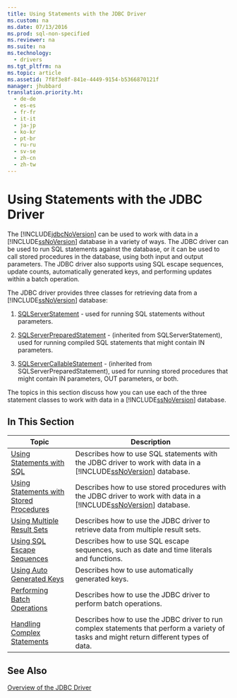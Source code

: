 ```yaml
---
title: Using Statements with the JDBC Driver
ms.custom: na
ms.date: 07/13/2016
ms.prod: sql-non-specified
ms.reviewer: na
ms.suite: na
ms.technology: 
  - drivers
ms.tgt_pltfrm: na
ms.topic: article
ms.assetid: 7f8f3e8f-841e-4449-9154-b5366870121f
manager: jhubbard
translation.priority.ht: 
  - de-de
  - es-es
  - fr-fr
  - it-it
  - ja-jp
  - ko-kr
  - pt-br
  - ru-ru
  - sv-se
  - zh-cn
  - zh-tw
---
```

# Using Statements with the JDBC Driver
  The [!INCLUDE[jdbcNoVersion](../content/includes/jdbcNoVersion_md.md)] can be used to work with data in a [!INCLUDE[ssNoVersion](../content/includes/ssNoVersion_md.md)] database in a variety of ways. The JDBC driver can be used to run SQL statements against the database, or it can be used to call stored procedures in the database, using both input and output parameters. The JDBC driver also supports using SQL escape sequences, update counts, automatically generated keys, and performing updates within a batch operation.  
  
 The JDBC driver provides three classes for retrieving data from a [!INCLUDE[ssNoVersion](../content/includes/ssNoVersion_md.md)] database:  
  
1.  [SQLServerStatement](../content/SQLServerStatement-Class.md) \- used for running SQL statements without parameters.  
  
2.  [SQLServerPreparedStatement](../content/SQLServerPreparedStatement-Class.md) \- \(inherited from SQLServerStatement\), used for running compiled SQL statements that might contain IN parameters.  
  
3.  [SQLServerCallableStatement](../content/SQLServerCallableStatement-Class.md) \- \(inherited from SQLServerPreparedStatement\), used for running stored procedures that might contain IN parameters, OUT parameters, or both.  
  
 The topics in this section discuss how you can use each of the three statement classes to work with data in a [!INCLUDE[ssNoVersion](../content/includes/ssNoVersion_md.md)] database.  
  
## In This Section  
  
|Topic|Description|  
|-----------|-----------------|  
|[Using Statements with SQL](../content/Using-Statements-with-SQL.md)|Describes how to use SQL statements with the JDBC driver to work with data in a [!INCLUDE[ssNoVersion](../content/includes/ssNoVersion_md.md)] database.|  
|[Using Statements with Stored Procedures](../content/Using-Statements-with-Stored-Procedures.md)|Describes how to use stored procedures with the JDBC driver to work with data in a [!INCLUDE[ssNoVersion](../content/includes/ssNoVersion_md.md)] database.|  
|[Using Multiple Result Sets](../content/Using-Multiple-Result-Sets.md)|Describes how to use the JDBC driver to retrieve data from multiple result sets.|  
|[Using SQL Escape Sequences](../content/Using-SQL-Escape-Sequences.md)|Describes how to use SQL escape sequences, such as date and time literals and functions.|  
|[Using Auto Generated Keys](../content/Using-Auto-Generated-Keys.md)|Describes how to use automatically generated keys.|  
|[Performing Batch Operations](../content/Performing-Batch-Operations.md)|Describes how to use the JDBC driver to perform batch operations.|  
|[Handling Complex Statements](../content/Handling-Complex-Statements.md)|Describes how to use the JDBC driver to run complex statements that perform a variety of tasks and might return different types of data.|  
  
## See Also  
 [Overview of the JDBC Driver](../content/Overview-of-the-JDBC-Driver.md)  
  
  